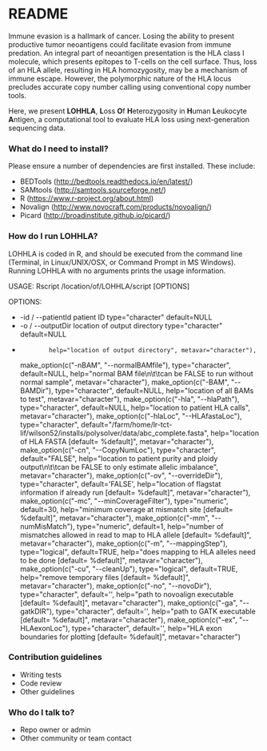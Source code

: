 # README #

Immune evasion is a hallmark of cancer. Losing the ability to present productive tumor neoantigens could facilitate evasion from immune predation. 
An integral part of neoantigen presentation is the HLA class I molecule, which presents epitopes to T-cells on the cell surface. Thus, loss of an 
HLA allele, resulting in HLA homozygosity, may be a mechanism of immune escape. However, the polymorphic nature of the HLA locus precludes accurate
copy number calling using conventional copy number tools.  

Here, we present **LOHHLA**, **L**oss **O**f **H**eterozygosity in **H**uman **L**eukocyte **A**ntigen, a computational tool to evaluate HLA loss 
using next-generation sequencing data. 


### What do I need to install? ###

Please ensure a number of dependencies are first installed. These include:

* BEDTools (http://bedtools.readthedocs.io/en/latest/)
* SAMtools (http://samtools.sourceforge.net/)
* R (https://www.r-project.org/about.html)
* Novalign (http://www.novocraft.com/products/novoalign/)
* Picard (http://broadinstitute.github.io/picard/)


### How do I run LOHHLA? ###

LOHHLA is coded in R, and should be executed from the command line (Terminal, in Linux/UNIX/OSX, or Command Prompt in MS Windows). 
Running LOHHLA with no arguments prints the usage information. 

USAGE: Rscript /location/of/LOHHLA/script  [OPTIONS]

OPTIONS:
*   -id / --patientId            patient ID                         type="character"              default=NULL
*   -o  / --outputDir            location of output directory       type="character"              default=NULL
*
              help="location of output directory", metavar="character"),
  make_option(c("-nBAM", "--normalBAMfile"), type="character", default=NULL, 
              help="normal BAM file\n\t\tcan be FALSE to run without normal sample", metavar="character"),
  make_option(c("-BAM", "--BAMDir"), type="character", default=NULL, 
              help="location of all BAMs to test", metavar="character"),
  make_option(c("-hla", "--hlaPath"), type="character", default=NULL, 
              help="location to patient HLA calls", metavar="character"),
  make_option(c("-hlaLoc", "--HLAfastaLoc"), type="character", default="/farm/home/lr-tct-lif/wilson52/installs/polysolver/data/abc_complete.fasta", 
              help="location of HLA FASTA [default= %default]", metavar="character"),
  make_option(c("-cn", "--CopyNumLoc"), type="character", default="FALSE", 
              help="location to patient purity and ploidy output\n\t\tcan be FALSE to only estimate allelic imbalance", metavar="character"),
  make_option(c("-ov", "--overrideDir"), type="character", default='FALSE', 
              help="location of flagstat information if already run [default= %default]", metavar="character"),
  make_option(c("-mc", "--minCoverageFilter"), type="numeric", default=30, 
              help="minimum coverage at mismatch site [default= %default]", metavar="character"),
  make_option(c("-mm", "--numMisMatch"), type="numeric", default=1, 
              help="number of mismatches allowed in read to map to HLA allele [default= %default]", metavar="character"),
  make_option(c("-m", "--mappingStep"), type="logical", default=TRUE, 
              help="does mapping to HLA alleles need to be done [default= %default]", metavar="character"),
  make_option(c("-cu", "--cleanUp"), type="logical", default=TRUE, 
              help="remove temporary files [default= %default]", metavar="character"),
  make_option(c("-no", "--novoDir"), type="character", default='', 
              help="path to novoalign executable [default= %default]", metavar="character"),
  make_option(c("-ga", "--gatkDIR"), type="character", default='', 
              help="path to GATK executable [default= %default]", metavar="character"),
  make_option(c("-ex", "--HLAexonLoc"), type="character", default='', 
              help="HLA exon boundaries for plotting [default= %default]", metavar="character")


### Contribution guidelines ###

* Writing tests
* Code review
* Other guidelines

### Who do I talk to? ###

* Repo owner or admin
* Other community or team contact